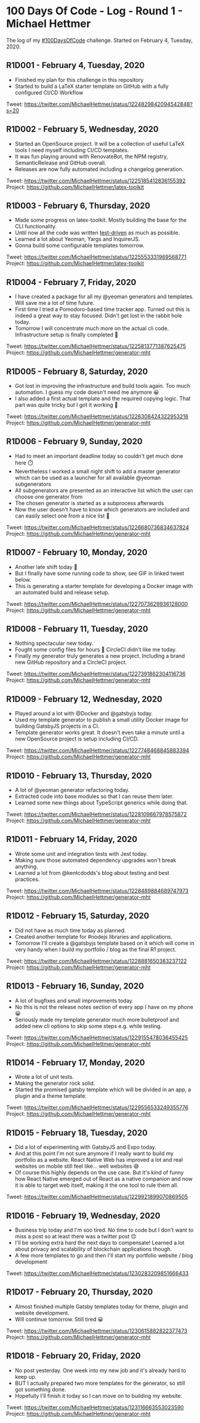 # 100 Days Of Code - Log - Round 1 - Michael Hettmer

The log of my [#100DaysOfCode](https://twitter.com/search?q=%23100DaysOfCode) challenge. Started on February 4, Tuesday, 2020.

## R1D001 - February 4, Tuesday, 2020

- Finished my plan for this challenge in this repository
- Started to build a LaTeX starter template on GitHub with a fully configured CI/CD Workflow

Tweet: https://twitter.com/MichaelHettmer/status/1224829842094542848?s=20

## R1D002 - February 5, Wednesday, 2020

- Started an OpenSource project. It will be a collection of useful LaTeX tools I need myself including CI/CD templates. 
- It was fun playing around with RenovateBot, the NPM registry, SemanticRelease and GitHub overall.
- Releases are now fully automated including a changelog generation.


Tweet: https://twitter.com/MichaelHettmer/status/1225185412836155392
Project: https://github.com/MichaelHettmer/latex-toolkit

## R1D003 - February 6, Thursday, 2020

- Made some progress on latex-toolkit. Mostly building the base for the CLI functionality.
- Until now all the code was written [test-driven](https://en.wikipedia.org/wiki/Test-driven_development) as much as possible.
- Learned a lot about Yeoman, Yargs and InquirerJS.
- Gonna build some configurable templates tomorrow.


Tweet: https://twitter.com/MichaelHettmer/status/1225553331969568771<br/>
Project: https://github.com/MichaelHettmer/latex-toolkit

## R1D004 - February 7, Friday, 2020

- I have created a package for all my @yeoman generators and templates. Will save me a lot of time future.
- First time I tried a Pomodoro-based time tracker app. Turned out this is indeed a great way to stay focused. Didn't get lost in the rabbit hole today.
- Tomorrow I will concentrate much more on the actual cli code. Infrastructure setup is finally completed 🤖

Tweet: https://twitter.com/MichaelHettmer/status/1225813771387625475<br/>
Project: https://github.com/MichaelHettmer/generator-mht

## R1D005 - February 8, Saturday, 2020

- Got lost in improving the infrastructure and build tools again. Too much automation. I guess my code doesn't need me anymore 😀
- I also added a first actual template and the required copying logic. That part was quite tricky but I got it working 🎉

Tweet: https://twitter.com/MichaelHettmer/status/1226308424322953216<br/>
Project: https://github.com/MichaelHettmer/generator-mht

## R1D006 - February 9, Sunday, 2020

- Had to meet an important deadline today so couldn't get much done here ⏱️
- Nevertheless I worked a small night shift to add a master generator which can be used as a launcher for all available @yeoman subgenerators
- All subgenerators are presented as an interactive list which the user can choose one generator from
- The chosen generator is started as a subprocess afterwards
- Now the user doesn't have to know which generators are included and can easily select one from a nice list 🧒

Tweet: https://twitter.com/MichaelHettmer/status/1226680736834637824<br/>
Project: https://github.com/MichaelHettmer/generator-mht

## R1D007 - February 10, Monday, 2020

- Another late shift today 🌙
- But I finally have some running code to show, see GIF in linked tweet below.
- This is generating a starter template for developing a Docker image with an automated build and release setup.

Tweet: https://twitter.com/MichaelHettmer/status/1227073629936128000<br/>
Project: https://github.com/MichaelHettmer/generator-mht

## R1D008 - February 11, Tuesday, 2020

- Nothing spectacular new today.
- Fought some config files for hours 👿 CircleCI didn't like me today.
- Finally my generator truly generates a new project. Including a brand new GitHub repository and a CircleCI project.

Tweet: https://twitter.com/MichaelHettmer/status/1227391862304116736<br/>
Project: https://github.com/MichaelHettmer/generator-mht

## R1D009 - February 12, Wednesday, 2020

- Played around a lot with @Docker and @gatsbyjs today.
- Used my template generator to publish a small utility Docker image for building GatsbyJS projects in a CI.
- Template generator works great. It doesn't even take a minute until a new OpenSource project is setup including CI/CD.

Tweet: https://twitter.com/MichaelHettmer/status/1227748468845883394<br/>
Project: https://github.com/MichaelHettmer/generator-mht

## R1D010 - February 13, Thursday, 2020

- A lot of @yeoman generator refactoring today.
- Extracted code into base modules so that I can reuse them later.
- Learned some new things about TypeScript generics while doing that.

Tweet: https://twitter.com/MichaelHettmer/status/1228109667978575872<br/>
Project: https://github.com/MichaelHettmer/generator-mht

## R1D011 - February 14, Friday, 2020

- Wrote some unit and integration tests with Jest today.
- Making sure those automated dependency upgrades won't break anything.
- Learned a lot from @kentcdodds's blog about testing and best practices.

Tweet: https://twitter.com/MichaelHettmer/status/1228489884689747973<br/>
Project: https://github.com/MichaelHettmer/generator-mht

## R1D012 - February 15, Saturday, 2020

- Did not have as much time today as planned.
- Created another template for #nodejs libraries and applications.
- Tomorrow I'll create a @gatsbyjs template based on it which will come in very handy when I build my portfolio / blog as the final R1 project.

Tweet: https://twitter.com/MichaelHettmer/status/1228881650383237122<br/>
Project: https://github.com/MichaelHettmer/generator-mht

## R1D013 - February 16, Sunday, 2020

- A lot of bugfixes and small improvements today.
- No this is not the release notes section of every app I have on my phone 😀
- Seriously made my template generator much more bulletproof and added new cli options to skip some steps e.g. while testing.

Tweet: https://twitter.com/MichaelHettmer/status/1229155478036455425<br/>
Project: https://github.com/MichaelHettmer/generator-mht

## R1D014 - February 17, Monday, 2020

- Wrote a lot of unit tests.
- Making the generator rock solid.
- Started the promised gatsby template which will be divided in an app, a plugin and a theme template.

Tweet: https://twitter.com/MichaelHettmer/status/1229556533249355776<br/>
Project: https://github.com/MichaelHettmer/generator-mht

## R1D015 - February 18, Tuesday, 2020

- Did a lot of experimenting with GatsbyJS and Expo today.
- And at this point I'm not sure anymore if I really want to build my portfolio as a website. React Native Web has improved a lot and real websites on mobile still feel like... well websites 😅
- Of course this highly depends on the use case. But it's kind of funny how React Native emerged out of React as a native companion and now it is able to target web itself, making it the one tool to rule them all.

Tweet: https://twitter.com/MichaelHettmer/status/1229921899070869505

## R1D016 - February 19, Wednesday, 2020

- Business trip today and I'm soo tired. No time to code but I don't want to miss a post so at least there was a twitter post 🙃
- I'll be working extra hard the next days to compensate! Learned a lot about privacy and scalability of blockchain applications though.
- A few more templates to go and then I'll start my portfolio website / blog development

Tweet: https://twitter.com/MichaelHettmer/status/1230283209851666433

## R1D017 - February 20, Thursday, 2020

- Almost finished multiple Gatsby templates today for theme, plugin and website development.
- Will continue tomorrow. Still tired 😀

Tweet: https://twitter.com/MichaelHettmer/status/1230615882822377473<br/>
Project: https://github.com/MichaelHettmer/generator-mht

## R1D018 - February 20, Friday, 2020

- No post yesterday. One week into my new job and it's already hard to keep up.
- BUT I actually prepared two more templates for the generator, so still got something done.
- Hopefully I'll finish it today so I can move on to building my website.

Tweet: https://twitter.com/MichaelHettmer/status/123116663553023590<br/>
Project: https://github.com/MichaelHettmer/generator-mht